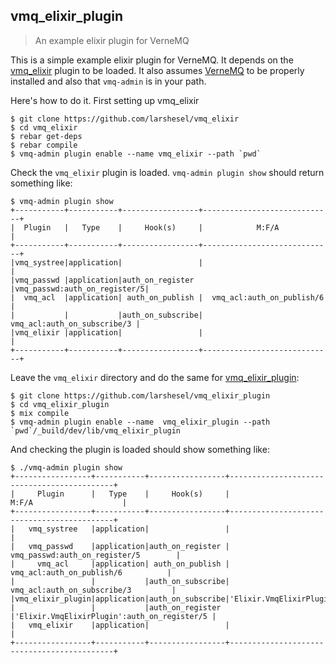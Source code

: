 ## vmq_elixir_plugin

> An example elixir plugin for VerneMQ

This is a simple example elixir plugin for VerneMQ. It depends on the
[vmq_elixir](https://github.com/larshesel/vmq_elixir) plugin to be
loaded. It also assumes [VerneMQ](https://verne.mq/) to be properly
installed and also that `vmq-admin` is in your path.

Here's how to do it. First setting up vmq_elixir

```shell
$ git clone https://github.com/larshesel/vmq_elixir
$ cd vmq_elixir
$ rebar get-deps
$ rebar compile
$ vmq-admin plugin enable --name vmq_elixir --path `pwd`
```

Check the `vmq_elixir` plugin is loaded. `vmq-admin plugin show`
should return something like:

```shell
$ vmq-admin plugin show
+-----------+-----------+-----------------+-----------------------------+
|  Plugin   |   Type    |     Hook(s)     |            M:F/A            |
+-----------+-----------+-----------------+-----------------------------+
|vmq_systree|application|                 |                             |
|vmq_passwd |application|auth_on_register |vmq_passwd:auth_on_register/5|
|  vmq_acl  |application| auth_on_publish |  vmq_acl:auth_on_publish/6  |
|           |           |auth_on_subscribe| vmq_acl:auth_on_subscribe/3 |
|vmq_elixir |application|                 |                             |
+-----------+-----------+-----------------+-----------------------------+
```

Leave the `vmq_elixir` directory and do the same for
[vmq_elixir_plugin](https://github.com/larshesel/vmq_elixir_plugin):

```shell
$ git clone https://github.com/larshesel/vmq_elixir_plugin
$ cd vmq_elixir_plugin
$ mix compile
$ vmq-admin plugin enable --name  vmq_elixir_plugin --path `pwd`/_build/dev/lib/vmq_elixir_plugin
```

And checking the plugin is loaded should show something like:

```shell
$ ./vmq-admin plugin show
+-----------------+-----------+-----------------+--------------------------------------------+
|     Plugin      |   Type    |     Hook(s)     |                   M:F/A                    |
+-----------------+-----------+-----------------+--------------------------------------------+
|   vmq_systree   |application|                 |                                            |
|   vmq_passwd    |application|auth_on_register |       vmq_passwd:auth_on_register/5        |
|     vmq_acl     |application| auth_on_publish |         vmq_acl:auth_on_publish/6          |
|                 |           |auth_on_subscribe|        vmq_acl:auth_on_subscribe/3         |
|vmq_elixir_plugin|application|auth_on_subscribe|'Elixir.VmqElixirPlugin':auth_on_subscribe/3|
|                 |           |auth_on_register |'Elixir.VmqElixirPlugin':auth_on_register/5 |
|   vmq_elixir    |application|                 |                                            |
+-----------------+-----------+-----------------+--------------------------------------------+
```
